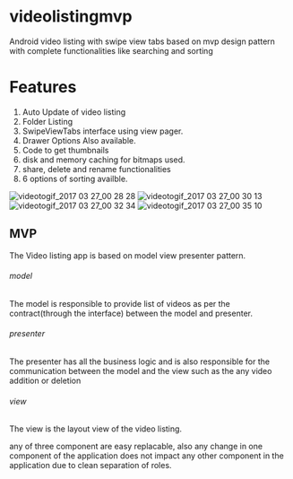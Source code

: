 # videolistingmvp
Android video listing with swipe view tabs based on mvp design pattern with complete functionalities like searching and sorting

# Features
1. Auto Update of video listing
2. Folder Listing
3. SwipeViewTabs interface using view pager.
4. Drawer Options Also available.
5. Code to get thumbnails
6. disk and memory caching for bitmaps used.
7. share, delete and rename functionalities
8. 6 options of sorting availble.

![videotogif_2017 03 27_00 28 28](https://cloud.githubusercontent.com/assets/7812393/24334321/da24d4d8-1285-11e7-8a0f-8ced229b224f.gif)                                 ![videotogif_2017 03 27_00 30 13](https://cloud.githubusercontent.com/assets/7812393/24334340/2a5760b0-1286-11e7-8291-136867c2d0ee.gif)                                        ![videotogif_2017 03 27_00 32 34](https://cloud.githubusercontent.com/assets/7812393/24334341/2b43db20-1286-11e7-9816-f70c3de60e13.gif)                                            ![videotogif_2017 03 27_00 35 10](https://cloud.githubusercontent.com/assets/7812393/24334342/2c56a9d4-1286-11e7-9450-79923631cbd2.gif)


## MVP
The Video listing app is based on model view presenter pattern.

###### model
The model is responsible to provide list of videos as per the contract(through the interface) between the model and presenter.

###### presenter
The presenter has all the business logic and is also responsible for the communication between the model and the view such as the any video addition or deletion

###### view
The view is the layout view of the video listing.

any of three component are easy replacable, also any change in one component of the application does not impact any other component in the application due to clean separation of roles.


